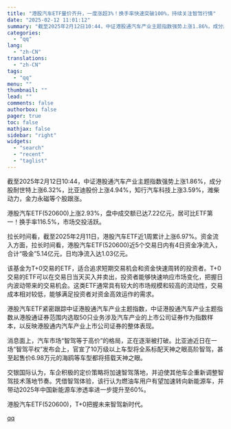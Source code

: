 ```yaml
---
title: "港股汽车ETF量价齐升，一度涨超3%！换手率快速突破100%，持续关注智驾行情"
date: "2025-02-12 11:01:12"
summary: "截至2025年2月12日10:44，中证港股通汽车产业主题指数强势上涨1.86%，成分股耐世特上涨6..."
categories:
  - "qq"
lang:
  - "zh-CN"
translations:
  - "zh-CN"
tags:
  - "qq"
menu: ""
thumbnail: ""
lead: ""
comments: false
authorbox: false
pager: true
toc: false
mathjax: false
sidebar: "right"
widgets:
  - "search"
  - "recent"
  - "taglist"
---
```


截至2025年2月12日10:44，中证港股通汽车产业主题指数强势上涨1.86%，成分股耐世特上涨6.32%，比亚迪股份上涨4.94%，知行汽车科技上涨3.59%，潍柴动力，金力永磁等个股跟涨。

港股汽车ETF(520600)上涨2.93%，盘中成交额已达7.22亿元，居可比ETF第一！换手率116.5%，市场交投活跃。

拉长时间看，截至2025年2月11日，港股汽车ETF近1周累计上涨6.97%。资金流入方面，拉长时间看，港股汽车ETF(520600)近5个交易日内有4日资金净流入，合计“吸金”5.14亿元，日均净流入达1.03亿元。

该基金为T+0交易的ETF，适合追求短期交易机会和资金快速周转的投资者。T+0交易的ETF可以在交易日当天买入并卖出，投资者能够快速响应市场变化，把握日内波动带来的交易机会。这类ETF通常具有较大的市场规模和较高的流动性，交易成本相对较低，能够满足投资者对资金高效运作的需求。

港股汽车ETF紧密跟踪中证港股通汽车产业主题指数，中证港股通汽车产业主题指数从港股通证券范围内选取50只业务涉及汽车产业的上市公司证券作为指数样本，以反映港股通内汽车产业上市公司证券的整体表现。

消息面上，汽车市场“智驾等于高价”的格局，正在逐渐被打破。比亚迪近日在一场“智驾平权”发布会上，官宣了10万级以上车型将全系标配天神之眼高阶智驾，甚至起售价6.98万元的海鸥等车型都将搭载天神之眼。

交银国际认为，车企积极的定价策略将加速智驾落地，并迫使其他车企重新调整智驾技术落地节奏。凭借智驾体验，该行认为燃油车用户有望加速转向新能源车，并带动2025年中国新能源车渗透率进一步提升至60%。

港股汽车ETF(520600)，T+0把握未来智驾新时代。

[qq](https://new.qq.com/rain/a/20250212A03FS400)
